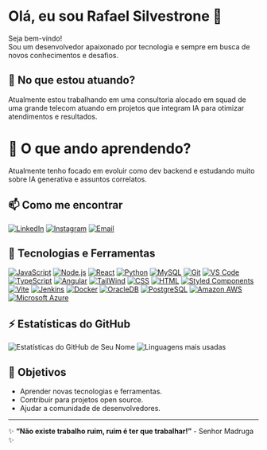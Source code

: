 # Olá, eu sou Rafael Silvestrone 👋

Seja bem-vindo! <br>
Sou um desenvolvedor apaixonado por tecnologia e sempre em busca de novos conhecimentos e desafios.

## 🔭 No que estou atuando?
 
Atualmente estou trabalhando em uma consultoria alocado em squad de uma grande telecom atuando em projetos que integram IA para otimizar atendimentos e resultados.

# 🌱 O que ando aprendendo?

Atualmente tenho focado em evoluir como dev backend e estudando muito sobre IA generativa e assuntos correlatos.

## 📫 Como me encontrar

[![LinkedIn](https://img.shields.io/badge/-LinkedIn-0077B5?style=flat&logo=linkedin&logoColor=white)](https://www.linkedin.com/in/rafael-silvestrone-0a285122a/)
[![Instagram](https://img.shields.io/badge/-Instagram-E4405F?style=flat&logo=instagram&logoColor=white)](https://instagram.com/rafaelsilvestrone)
[![Email](https://img.shields.io/badge/-Email-D14836?style=flat&logo=gmail&logoColor=white)](mailto:rafael.silvestrone@gmail.com)

## 🚀 Tecnologias e Ferramentas

[![JavaScript](https://img.shields.io/badge/-JavaScript-F7DF1E?style=flat&logo=javascript&logoColor=black)](https://www.javascript.com/)
[![Node.js](https://img.shields.io/badge/-Node.js-339933?style=flat&logo=node.js&logoColor=white)](https://nodejs.org/)
[![React](https://img.shields.io/badge/-React-61DAFB?style=flat&logo=react&logoColor=black)](https://reactjs.org/)
[![Python](https://img.shields.io/badge/-Python-3776AB?style=flat&logo=python&logoColor=white)](https://www.python.org/)
[![MySQL](https://img.shields.io/badge/-MySQL-4479A1?style=flat&logo=mysql&logoColor=white)](https://www.mysql.com/)
[![Git](https://img.shields.io/badge/-Git-F05032?style=flat&logo=git&logoColor=white)](https://git-scm.com/)
[![VS Code](https://img.shields.io/badge/-VS%20Code-007ACC?style=flat&logo=visual-studio-code&logoColor=white)](https://code.visualstudio.com/)
[![TypeScript](https://img.shields.io/badge/-TypeScript-007ACC?style=flat&logo=typescript&logoColor=white)](https://www.typescriptlang.org/)
[![Angular](https://img.shields.io/badge/-Angular-DD0031?style=flat&logo=angular&logoColor=white)](https://angular.io/)
[![TailWind](https://img.shields.io/badge/-Tailwind%20CSS-38B2AC?style=flat&logo=tailwind-css&logoColor=white)](https://tailwindcss.com/)
[![CSS](https://img.shields.io/badge/-CSS-1572B6?style=flat&logo=css3&logoColor=white)](https://developer.mozilla.org/en-US/docs/Web/CSS)
[![HTML](https://img.shields.io/badge/-HTML-E34F26?style=flat&logo=html5&logoColor=white)](https://developer.mozilla.org/en-US/docs/Web/HTML)
[![Styled Components](https://img.shields.io/badge/-Styled%20Components-DB7093?style=flat&logo=styled-components&logoColor=white)](https://styled-components.com/)
[![Vite](https://img.shields.io/badge/-Vite-646CFF?style=flat&logo=vite&logoColor=white)](https://vitejs.dev/)
[![Jenkins](https://img.shields.io/badge/-Jenkins-D24939?style=flat&logo=jenkins&logoColor=white)](https://www.jenkins.io/)
[![Docker](https://img.shields.io/badge/-Docker-2496ED?style=flat&logo=docker&logoColor=white)](https://www.docker.com/)
[![OracleDB](https://img.shields.io/badge/-OracleDB-F80000?style=flat&logo=oracle&logoColor=white)](https://www.oracle.com/database/)
[![PostgreSQL](https://img.shields.io/badge/-PostgreSQL-336791?style=flat&logo=postgresql&logoColor=white)](https://www.postgresql.org/)
[![Amazon AWS](https://img.shields.io/badge/-Amazon%20AWS-232F3E?style=flat&logo=amazon-aws&logoColor=white)](https://aws.amazon.com/)
[![Microsoft Azure](https://img.shields.io/badge/-Microsoft%20Azure-0078D4?style=flat&logo=microsoft-azure&logoColor=white)](https://azure.microsoft.com/)

## ⚡ Estatísticas do GitHub

![Estatísticas do GitHub de Seu Nome](https://github-readme-stats.vercel.app/api?username=RafaTrone&show_icons=true&theme=radical)   ![Linguagens mais usadas](https://github-readme-stats.vercel.app/api/top-langs/?username=RafaTrone&layout=compact&theme=radical)

## 🎯 Objetivos

- Aprender novas tecnologias e ferramentas.
- Contribuir para projetos open source.
- Ajudar a comunidade de desenvolvedores.

---

✨ **“Não existe trabalho ruim, ruim é ter que trabalhar!”** - Senhor Madruga ✨
